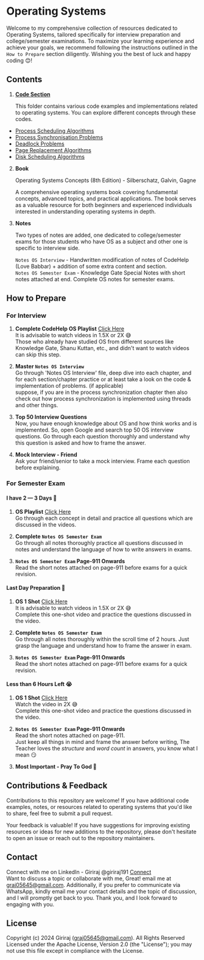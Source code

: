 # Operating Systems


Welcome to my comprehensive collection of resources dedicated to Operating Systems, tailored specifically for interview preparation and college/semester examinations. To maximize your learning experience and achieve your goals, we recommend following the instructions outlined in the `How to Prepare` section diligently. Wishing you the best of luck and happy coding 😊!

## Contents

1. [**Code Section**](./code_section)

   This folder contains various code examples and implementations related to operating systems. You can explore different concepts through these codes.

-  [Process Scheduling Algorithms](./code_section/process_scheduling_algorithms/)
- [Process Synchronisation Problems](./code_section/process_synchronisation_problems/)
- [Deadlock Problems](./code_section/deadlock_problems)
- [Page Replacement Algorithms](./code_section/page_replacement_algorithms/)
- [Disk Scheduling Algorithms](./code_section/disk_scheduling_algorithms/)
   

2. **Book**
   
   Operating Systems Concepts (8th Edition) -  Silberschatz, Galvin, Gagne

   A comprehensive operating systems book covering fundamental concepts, advanced topics, and practical applications. The book serves as a valuable resource for both beginners and experienced individuals interested in understanding operating systems in depth.

3. **Notes**
   
   Two types of notes are added, one dedicated to college/semester exams for those students who have OS as a subject and other one is specific to interview side.

   `Notes OS Interview` - Handwritten modification of notes of CodeHelp (Love Babbar) + addition of some extra content and section.  
   `Notes OS Semester Exam` - Knowledge Gate Special Notes with short notes attached at end. Complete OS notes for semester exams.

## How to Prepare

### For Interview

1. **Complete CodeHelp OS Playlist** [Click Here](https://www.youtube.com/playlist?list=PLDzeHZWIZsTr3nwuTegHLa2qlI81QweYG)  
   It is advisable to watch videos in 1.5X or 2X 😅  
   Those who already have studied OS from different sources like Knowledge Gate, Shanu Kuttan, etc., and didn't want to watch videos can skip this step.

1. **Master `Notes OS Interview`**  
   Go through 'Notes OS Interview' file, deep dive into each chapter, and for each section/chapter practice or at least take a look on the code & implementation of problems. (if applicable)  
   suppose, if you are in the process synchronization chapter then also check out how process synchronization is implemented using threads and other things.

1. **Top 50 Interview Questions**  
   Now, you have enough knowledge about OS and how think works and is implemented. So, open Google and search top 50 OS interview questions. Go through each question thoroughly and understand why this question is asked and how to frame the answer.

1. **Mock Interview - Friend**  
   Ask your friend/senior to take a mock interview. Frame each question before explaining.

### For Semester Exam  

   #### **I have 2 — 3 Days 💪**  
   1. **OS Playlist** [Click Here](https://www.youtube.com/watch?v=xw_OuOhjauw&list=PLmXKhU9FNesSFvj6gASuWmQd23Ul5omtD)  
   Go through each concept in detail and practice all questions which are discussed in the videos.  

   1. **Complete `Notes OS Semester Exam`**  
   Go through all notes thoroughly practice all questions discussed in notes and understand the language of how to write answers in exams.

   1. **`Notes OS Semester Exam` Page-911 Onwards**  
   Read the short notes attached on page-911 before exams for a quick revision.


   #### **Last Day Preparation 🥲**
   1. **OS 1 Shot** [Click Here](https://www.youtube.com/watch?v=xw_OuOhjauw)  
   It is advisable to watch videos in 1.5X or 2X 😅  
   Complete this one-shot video and practice the questions discussed in the video.

   1. **Complete `Notes OS Semester Exam`**  
   Go through all notes thoroughly within the scroll time of 2 hours. Just grasp the language and understand how to frame the answer in exam.

   1. **`Notes OS Semester Exam` Page-911 Onwards**  
   Read the short notes attached on page-911 before exams for a quick revision.


   #### **Less than 6 Hours Left 😭**  
   1. **OS 1 Shot** [Click Here](https://www.youtube.com/watch?v=xw_OuOhjauw)  
   Watch the video in 2X 😅  
   Complete this one-shot video and practice the questions discussed in the video.

   1. **`Notes OS Semester Exam` Page-911 Onwards**  
   Read the short notes attached on page-911.  
   Just keep all things in mind and frame the answer before writing, The Teacher loves the *structure* and *word count* in answers, you know what I mean 😏

   1. **Most Important - Pray To God 🙏**


## Contributions & Feedback

Contributions to this repository are welcome! If you have additional code examples, notes, or resources related to operating systems that you'd like to share, feel free to submit a pull request.

Your feedback is valuable! If you have suggestions for improving existing resources or ideas for new additions to the repository, please don't hesitate to open an issue or reach out to the repository maintainers.

## Contact
Connect with me on LinkedIn - Giriraj @giriraj191 [Connect](https://www.linkedin.com/in/giriraj191/)  
Want to discuss a topic or collaborate with me, Great! email me at graj05645@gmail.com. Additionally, if you prefer to communicate via WhatsApp, kindly email me your contact details and the topic of discussion, and I will promptly get back to you. Thank you, and I look forward to engaging with you.

## License
Copyright (c) 2024 Giriraj (graj05645@gmail.com). All Rights Reserved  
Licensed under the Apache License, Version 2.0 (the "License"); you may not use this file except in compliance with the License.